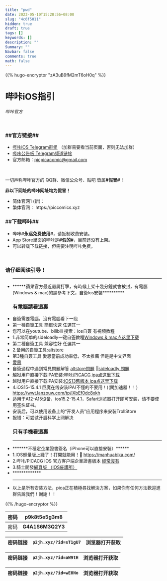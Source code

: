 ```yaml
---
title: "pwd"
date: 2023-05-10T15:28:56+08:00
slug: "4c6f5011"
hidden: true
draft: true
tags: []
keywords: []
description: ""
Summary: ""
Navbar: false
comments: true
math: false
---
```




<!--more-->

{{% hugo-encryptor "zA3uB9fM2mT6oH0q" %}}
<h1>哔咔iOS指引<br>
                                </h1>
                                <address>哔咔官方
                                </address>
                                <p><br></p>
                                <h3 id="tg1">##官方链接##</h3>
                                <ul>
                                    <li>
                                        <a href="https://t.me/+JlmsBX4pEMtmMzNh" target="_blank">哔咔iOS Telegram群组</a>
                                        （加群需要看当前页面，否则无法加群）
                                    </li>
                                    <li><a href="https://t.me/picacg_channels" target="_blank">哔咔公告板 Telegram频道链接 </a>
                                    </li>
                                    <li>官方邮箱：<a href="maito:picpicacomic@gmail.com">picpicacomic@gmail.com</a></li>
                                </ul>
                                <p><br></p>
                                <p>一切声称哔咔官方的 QQ群、微信公众号、贴吧 皆属<strong>#假冒#</strong>！</p>
                                <p><strong>非以下网址的哔咔网址均为假冒！</strong></p>
                                <ul>
                                    <li>简体官网1 (新)：
                                        <script> document.write("https://" + document.location.host);</script>
                                    </li>
                                    </li>
                                    <li>繁体官网：
                                        https://piccomics.xyz
                                    </li>
                                </ul>
                                <h3 id="##下载哔咔##">##下载哔咔##</h3>
                                <ul>
                                    <li>哔咔<strong>#永远免费使用#</strong>，请抵制收费安装。</li>
                                    <li>App Store里面的哔咔是<strong>#假的#</strong>，目前还没有上架。</li>
                                    <li>可以转载下载链接，但需要注明哔咔免费。</li>
                                </ul>
                                <p><br></p>
                                <div class="downlodtip">
                                    <h3>请仔细阅读引导！</h3>
                                    <ul>
                                        <li>
                                            <hr>
                                            ******蘋果官方最近嚴厲打擊，有時候上架十幾分鐘就會被封，有電腦(Windows & mac)的請參考下文，自簽Ios安裝**********
                                        </li>
                                        <h3 id="tg1">有電腦請看這裏</h3>
                                        <li>自簽需要電腦，沒有電腦看下一段</li>
                                        <li>第一種自簽工具 簡單快速 任選其一</li>
                                        <li>您可以在youtube、bilibili 搜索：ios自簽 有視頻教程</li>
                                        <li>1.非常简单的sideloadly一键自签教程<a target="_blank"
                                                href="http://picawiki.xyz/164/">Windows &
                                                mac点这里下载 </a></li>
                                        <li>第二種自簽工具 兼容性好 任選其一</li>
                                        <li>2.备用的自簽工具:<a target="_blank" href="https://picawiki.xyz/168/">altstore
                                            </a></a></li>
                                        <li>第3種自簽工具 愛思當前成功率低，不太推薦 但是是中文界面</li>
                                        <li><a target="_blank" href="https://picawiki.xyz/181/">愛思</a></a></li>
                                        <li>自簽過程中遇到常見問題解答 <a href="https://picawiki.xyz/tag/altstore/">altstore問題</a>
                                            ||<a href="https://picawiki.xyz/tag/sideloadly/">sideloadly 問題</a></li>
                                        <li>越狱用户直接下载IPA安装:<a target="_blank"
                                                href="https://pica2023.com/dw/ios/bika_dev_2_1_2_5_20210306.ipa">哔咔/PICACG
                                                ipa点这里下载 </a></li>
                                        <li>越狱用户直接下载IPA安装:<a target="_blank"
                                                href="https://pica2023.com/dw/ios/ios13.ipa">IOS13舊版本 ipa点这里下载 </a></li>
                                        <li>4.iOS15-15.4.1 巨魔在线安装IPA(不懂的不要用！)(関加速器！！) <a
                                                href="https://wwt.lanzouw.com/tp/iXbEf0dc8xkh">https://wwt.lanzouw.com/tp/iXbEf0dc8xkh</a>
                                        </li>
                                        <li>适用于A12-A15设备，ios15.2-15.4.1，Safari浏览器打开即可安装，请不要使用签名证书。</li>
                                        <li> 安装后，可以使用设备上的“开发人员”应用程序来安装TrollStore</li>
                                        <li> 报错：可尝试开启科学上网解决</li>
                                        <h3 id="tg1">只有手機看這裏</h3>
                                        <li>
                                            <hr>
                                            *******不穩定企業證書簽名（iPhone可以直接安裝）******
                                        </li>
                                        <li> 1.IOS輕量版上綫了！打開就能用！🎉 <a
                                                href="https://manhuabika.com/">https://manhuabika.com/</a></li>
                                        <li>2.哔咔/PICACG IOS 官方客户端企業證書版本 <a href="https://picawiki.xyz/201/">經常沒有</a>
                                        </li>
                                        <li>3.騎士開發<a href="https://jump.bikaios.xyz/">網頁版 （IOS庇護所）</a></li>
                                        <li>*************</li>
                                        <li>
                                            <hr>
                                            以上是所有安裝方法，pica正在積極尋找解決方案，如果你有任何方法歡迎進群告訴我們！謝謝！！
                                        </li>
                                    </ul>
                                </div>
{{% /hugo-encryptor %}}



| 密码 | **p9k8t5e5g3m8** |
| ---- | ---------------- |
| 密码 | **G4A1S6M3Q2Y3** |



| 密码链接 | `p2jh.xyz/?id=sT1gU7` | 浏览器打开获取 |
| -------- | --------------------- | -------------- |



| 密码链接 | `p2jh.xyz/?id=aW9tH` | 浏览器打开获取 |
| -------- | -------------------- | -------------- |



| 密码链接 | `p2jh.xyz/?id=wE8No` | 浏览器打开获取 |
| -------- | -------------------- | -------------- |

